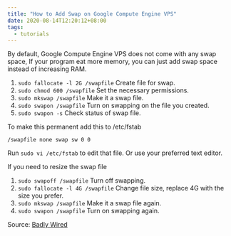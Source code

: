 ```yaml
---
title: "How to Add Swap on Google Compute Engine VPS"
date: 2020-08-14T12:20:12+08:00
tags:
  - tutorials
---
```

By default, Google Compute Engine VPS does not come with any swap space, If your program eat more memory, you can just add swap space instead of increasing RAM.

1. `sudo fallocate -l 2G /swapfile` Create file for swap.
2. `sudo chmod 600 /swapfile` Set the necessary permissions.
3. `sudo mkswap /swapfile` Make it a swap file.
4. `sudo swapon /swapfile` Turn on swapping on the file you created.
5. `sudo swapon -s` Check status of swap file.

To make this permanent add this to /etc/fstab

`/swapfile none swap sw 0 0`

Run `sudo vi /etc/fstab` to edit that file. Or use your preferred text editor.

If you need to resize the swap file

1. `sudo swapoff /swapfile` Turn off swapping.
2. `sudo fallocate -l 4G /swapfile` Change file size, replace 4G with the size you prefer.
3. `sudo mkswap /swapfile` Make it a swap file again.
4. `sudo swapon /swapfile` Turn on swapping again.

Source: [Badly Wired](https://badlywired.com/2016/08/adding-swap-google-compute-engine/)